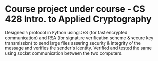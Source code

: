 # Course project under course - CS 428 Intro. to Applied Cryptography

Designed a protocol in Python using DES (for fast encrypted communication) and RSA (for signature verification scheme & secure key transmission) to send large files assuring security & integrity of the message and verifies the sender's identity. Verified and tested the same using socket communication between the two computers.